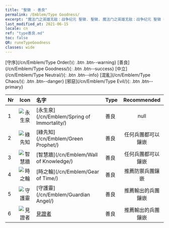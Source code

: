 ```yaml
---
title: "聖徽 - 善良"
permalink: /Emblem/Type Goodness/
excerpt: "魔法门之英雄无敌：战争纪元 聖徽. 聖徽. 魔法门之英雄无敌：战争纪元 聖徽 善良. 魔法门之英雄无敌：战争纪元 善良"
last_modified_at: 2021-06-15
locale: cn
ref: "type善良.md"
toc: false
QR: runeTypeGoodness
classes: wide
---
```


  [守序](/cn/Emblem/Type Order/){: .btn .btn--warning}   [善良](/cn/Emblem/Type Goodness/){: .btn .btn--success}   [中立](/cn/Emblem/Type Neutral/){: .btn .btn--info}   [混亂](/cn/Emblem/Type Chaos/){: .btn .btn--danger}   [邪惡](/cn/Emblem/Type Evil/){: .btn .btn--primary} 

  |  Nr  | Icon |             名字            |    Type    |   Recommended   |
  |:-----|:--:|:----------------------------|:-----------|:---------------:|
  | 1 | ![永生泉](/images/r/rune_icon_206.png) | [永生泉](/cn/Emblem/Spring of Immortality/) | 善良 | null | 
  | 2 | ![綠先知](/images/r/rune_icon_204.png) | [綠先知](/cn/Emblem/Green Prophet/) | 善良 | 任何兵團都可以鑲嵌 | 
  | 3 | ![智慧牆](/images/r/rune_icon_202.png) | [智慧牆](/cn/Emblem/Wall of Knowledge/) | 善良 | 任何兵團都可以鑲嵌 | 
  | 4 | ![時之輪](/images/r/rune_icon_205.png) | [時之輪](/cn/Emblem/Gear of Time/) | 善良 | 推薦防禦兵團鑲嵌 | 
  | 5 | ![守護靈](/images/r/rune_icon_203.png) | [守護靈](/cn/Emblem/Guardian Angel/) | 善良 | 推薦輸出的兵團鑲嵌 | 
  | 6 | ![見證者](/images/r/rune_icon_201.png) | [見證者](/cn/Emblem/Witness/) | 善良 | 推薦輸出的兵團鑲嵌 | 
